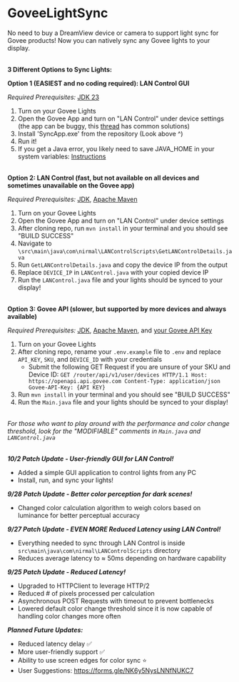 # GoveeLightSync
No need to buy a DreamView device or camera to support light sync for Govee products! Now you can natively sync any Govee lights to your display.

\
**3 Different Options to Sync Lights:**

**Option 1 (EASIEST and no coding required): LAN Control GUI**

*Required Prerequisites:*
[JDK 23](https://www.oracle.com/java/technologies/downloads/#jdk23)
 1. Turn on your Govee Lights
 2. Open the Govee App and turn on "LAN Control" under device settings (the app can be buggy, this [thread](https://www.reddit.com/r/Govee/comments/wsupdh/lan_control_option_doesnt_appear_in_the_app/) has common solutions)
 3. Install 'SyncApp.exe' from the repository (Look above ^)
 4. Run it!
 5. If you get a Java error, you likely need to save JAVA_HOME in your system variables: [Instructions](https://confluence.atlassian.com/doc/setting-the-java_home-variable-in-windows-8895.html)

\
**Option 2: LAN Control (fast, but not available on all devices and sometimes unavailable on the Govee app)**

*Required Prerequisites:*
[JDK](https://docs.oracle.com/en/java/javase/17/install/overview-jdk-installation.html), [Apache Maven](https://maven.apache.org/download.cgi)
 1. Turn on your Govee Lights
 2. Open the Govee App and turn on "LAN Control" under device settings
 3. After cloning repo, run `mvn install` in your terminal and you should see "BUILD SUCCESS"
 4. Navigate to `\src\main\java\com\nirmal\LANControlScripts\GetLANControlDetails.java`
 5. Run `GetLANControlDetails.java` and copy the device IP from the output
 6. Replace `DEVICE_IP` in `LANControl.java` with your copied device IP
 7. Run the `LANControl.java` file and your lights should be synced to your display!

\
**Option 3: Govee API (slower, but supported by more devices and always available)**

*Required Prerequisites:*
[JDK](https://docs.oracle.com/en/java/javase/17/install/overview-jdk-installation.html), [Apache Maven](https://maven.apache.org/download.cgi), and [your Govee API Key](https://developer.govee.com/reference/apply-you-govee-api-key)
 1. Turn on your Govee Lights
 2. After cloning repo, rename your `.env.example` file to `.env` and replace `API_KEY`, `SKU`, and `DEVICE_ID` with your credentials
	 - Submit the following GET Request if you are unsure of your SKU and Device ID: 
		 `GET /router/api/v1/user/devices HTTP/1.1 Host: https://openapi.api.govee.com Content-Type: application/json Govee-API-Key: {API KEY}`
 3. Run `mvn install` in your terminal and you should see "BUILD SUCCESS"
 4. Run the `Main.java` file and your lights should be synced to your display!

\
*For those who want to play around with the performance and color change threshold, look for the "MODIFIABLE" comments in `Main.java` and `LANControl.java`*

\
***10/2 Patch Update - User-friendly GUI for LAN Control!***
- Added a simple GUI application to control lights from any PC
- Install, run, and sync your lights!

***9/28 Patch Update - Better color perception for dark scenes!***
- Changed color calculation algorithm to weigh colors based on luminance for better perceptual accuracy 

***9/27 Patch Update - EVEN MORE Reduced Latency using LAN Control!***
- Everything needed to sync through LAN Control is inside `src\main\java\com\nirmal\LANControlScripts` directory
- Reduces average latency to ≈ 50ms depending on hardware capability

***9/25 Patch Update - Reduced Latency!***
- Upgraded to HTTPClient to leverage HTTP/2
- Reduced # of pixels processed per calculation
- Asynchronous POST Requests with timeout to prevent bottlenecks
- Lowered default color change threshold since it is now capable of handling color changes more often

***Planned Future Updates:***
- Reduced latency delay ✅
- More user-friendly support ✅
- Ability to use screen edges for color sync ⭐
- User Suggestions: https://forms.gle/NK6y5NysLNNfNUKC7
